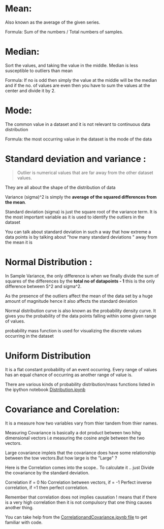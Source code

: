 
# Mean:

Also known as the average of the given series. 

Formula: Sum of the numbers / Total numbers of samples.  

# Median:

Sort the values, and taking the value in the middle.
Median is less susceptible to outliers than mean
 
Formula: If no is odd then simply the value at the middle will be the median and if the no. of values are even then you have to sum the values at the center and divide it by 2.
 
# Mode:

The common value in a dataset and it is not relevant to continuous data distribution

Formula: the most occurring value in the dataset is the mode of the data

# Standard deviation and variance :

> Outlier is numerical values that are far away from the other dataset values.

They are all about the shape of the distribution of data

Variance (sigma)^2 is simply the **average of the squared differences from the mean**.

Standard deviation (sigma) is just the square root of the variance term. It is the most important variable as it is used to identify the outliers in the dataset
  
You can talk about standard deviation in such a way that how extreme a data points is by talking about "how many standard deviations  " away from the mean it is


# Normal Distribution :

In Sample Variance, the only difference is when we finally divide the sum of squares of the differences by the **total no of datapoints - 1** this is the only difference between S^2 and sigma^2.

As the presence of the outliers affect the mean of the data set by a huge amount of magnitude hence it also affects the standard deviation     

Normal distribution curve is also known as the probability density curve. It gives you the probability of the data points falling within some given range of values.

probability mass function is used for visualizing the discrete values occurring in the dataset
 
# Uniform Distribution 

It is a flat constant probability of an event occurring. Every range of values has an equal chance of occurring as another range of value is.

There are various kinds of probability distribution/mass functions listed in the ipython notebook [Distribution.ipynb](https://github.com/priyansh19/Probability_And_Statistics_For_Data_Science/blob/master/Distributions.ipynb)

# Covariance and Corelation: 

It is a measure how two variables vary from thier tandem from thier names.

Measuring Covariance is basically a dot product between two hihg dimensional vectors i.e measuring the cosine angle between the two vectors.

Large covariance impleis that the covariance does have some relationship between the tow vectors.But how large is the "Large" ?

Here is the Correlation comes into the scope.. To calculate it .. just Divide the covariance by the standard deviation.

Correlation if = 0 No Correlation between vectors, if = -1 Perfect inverse correlation, if =1 then perfect correlation.

Remember that correlation does not implies causation ! means that if there is a very high correlation then it is not compulsory that one thing causes another thing.

You can take help from the [CorrelationandCovariance.ipynb file](https://github.com/priyansh19/Probability_And_Statistics_For_ML/blob/master/CovarianceCorrelation.ipynb) to get familiar with code. 
